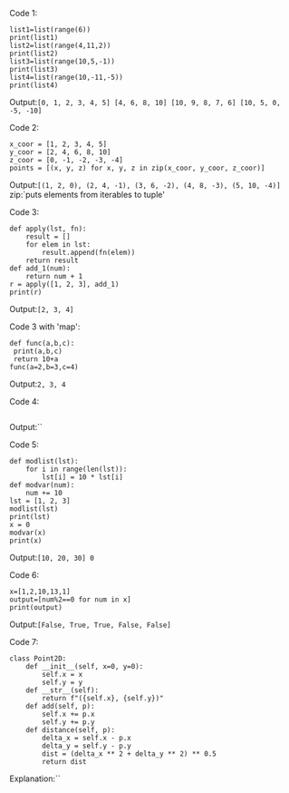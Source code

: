 Code 1:
```
list1=list(range(6))
print(list1)
list2=list(range(4,11,2))
print(list2)
list3=list(range(10,5,-1))
print(list3)
list4=list(range(10,-11,-5))
print(list4)
```
Output:`[0, 1, 2, 3, 4, 5]
[4, 6, 8, 10]
[10, 9, 8, 7, 6]
[10, 5, 0, -5, -10]`


Code 2:
```
x_coor = [1, 2, 3, 4, 5]
y_coor = [2, 4, 6, 8, 10]
z_coor = [0, -1, -2, -3, -4]
points = [(x, y, z) for x, y, z in zip(x_coor, y_coor, z_coor)]
```
Output:`[(1, 2, 0), (2, 4, -1), (3, 6, -2), (4, 8, -3), (5, 10, -4)]`
zip:`puts elements from iterables to tuple'


Code 3:
```
def apply(lst, fn):
    result = []
    for elem in lst:
        result.append(fn(elem))
    return result
def add_1(num):
    return num + 1
r = apply([1, 2, 3], add_1)
print(r)
```
Output:`[2, 3, 4]`


Code 3 with 'map':
```
def func(a,b,c):
 print(a,b,c)
 return 10+a
func(a=2,b=3,c=4)
```
Output:`2, 3, 4`


Code 4:
```

```
Output:``


Code 5:
```
def modlist(lst):
    for i in range(len(lst)):
        lst[i] = 10 * lst[i]
def modvar(num):
    num += 10
lst = [1, 2, 3]
modlist(lst)
print(lst)
x = 0
modvar(x)
print(x)
```
Output:`[10, 20, 30]
0`


Code 6:
```
x=[1,2,10,13,1]
output=[num%2==0 for num in x]
print(output)
```
Output:`[False, True, True, False, False]`


Code 7:
```
class Point2D:
    def __init__(self, x=0, y=0):
        self.x = x
        self.y = y
    def __str__(self):
        return f"({self.x}, {self.y})"
    def add(self, p):
        self.x += p.x
        self.y += p.y
    def distance(self, p):
        delta_x = self.x - p.x
        delta_y = self.y - p.y
        dist = (delta_x ** 2 + delta_y ** 2) ** 0.5
        return dist
```
Explanation:``
